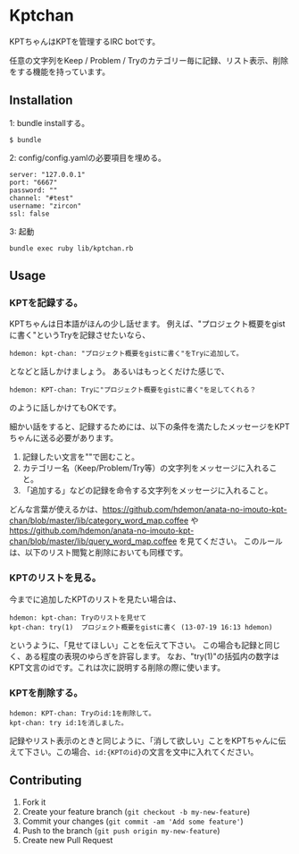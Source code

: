 # Kptchan

KPTちゃんはKPTを管理するIRC botです。

任意の文字列をKeep / Problem / Tryのカテゴリー毎に記録、リスト表示、削除をする機能を持っています。

## Installation

1: bundle installする。

    $ bundle

2: config/config.yamlの必要項目を埋める。

    server: "127.0.0.1"
    port: "6667"
    password: ""
    channel: "#test"
    username: "zircon"
    ssl: false

3: 起動

    bundle exec ruby lib/kptchan.rb

## Usage

### KPTを記録する。

KPTちゃんは日本語がほんの少し話せます。
例えば、"プロジェクト概要をgistに書く"というTryを記録させたいなら、

```
hdemon: kpt-chan: "プロジェクト概要をgistに書く"をTryに追加して。
```

となどと話しかけましょう。
あるいはもっとくだけた感じで、

```
hdemon: KPT-chan: Tryに"プロジェクト概要をgistに書く"を足してくれる？
```

のように話しかけてもOKです。

細かい話をすると、記録するためには、以下の条件を満たしたメッセージをKPTちゃんに送る必要があります。

1. 記録したい文言を""で囲むこと。
2. カテゴリー名（Keep/Problem/Try等）の文字列をメッセージに入れること。
3. 「追加する」などの記録を命令する文字列をメッセージに入れること。

どんな言葉が使えるかは、https://github.com/hdemon/anata-no-imouto-kpt-chan/blob/master/lib/category_word_map.coffee や https://github.com/hdemon/anata-no-imouto-kpt-chan/blob/master/lib/query_word_map.coffee を見てください。
このルールは、以下のリスト閲覧と削除においても同様です。

### KPTのリストを見る。

今までに追加したKPTのリストを見たい場合は、

```
hdemon: kpt-chan: Tryのリストを見せて
kpt-chan: try(1)  プロジェクト概要をgistに書く (13-07-19 16:13 hdemon)
```

というように、「見せてほしい」ことを伝えて下さい。
この場合も記録と同じく、ある程度の表現のゆらぎを許容します。
なお、"try(1)"の括弧内の数字はKPT文言のidです。これは次に説明する削除の際に使います。

### KPTを削除する。

```
hdemon: KPT-chan: Tryのid:1を削除して。
kpt-chan: try id:1を消しました。
```

記録やリスト表示のときと同じように、「消して欲しい」ことをKPTちゃんに伝えて下さい。この場合、`id:{KPTのid}`の文言を文中に入れてください。


## Contributing

1. Fork it
2. Create your feature branch (`git checkout -b my-new-feature`)
3. Commit your changes (`git commit -am 'Add some feature'`)
4. Push to the branch (`git push origin my-new-feature`)
5. Create new Pull Request
